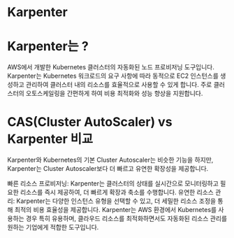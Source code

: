 # Karpenter
# Karpenter는 ?
AWS에서 개발한 Kubernetes 클러스터의 자동화된 노드 프로비저닝 도구입니다.
Karpenter는 Kubernetes 워크로드의 요구 사항에 따라 동적으로 EC2 인스턴스를 생성하고 관리하여 클러스터 내의 리소스를 효율적으로 사용할 수 있게 합니다. 
주로 클러스터의 오토스케일링을 간편하게 하여 비용 최적화와 성능 향상을 지원합니다.


 
# CAS(Cluster AutoScaler) vs Karpenter 비교 
Karpenter와 Kubernetes의 기본 Cluster Autoscaler는 비슷한 기능을 하지만, Karpenter는 Cluster Autoscaler보다 더 빠르고 유연한 확장성을 제공합니다.

빠른 리소스 프로비저닝: Karpenter는 클러스터의 상태를 실시간으로 모니터링하고 필요한 리소스를 즉시 제공하여, 더 빠르게 확장과 축소를 수행합니다.
유연한 리소스 관리: Karpenter는 다양한 인스턴스 유형을 선택할 수 있고, 더 세밀한 리소스 조정을 통해 최적의 비용 효율성을 제공합니다.
Karpenter는 AWS 환경에서 Kubernetes를 사용하는 경우 특히 유용하며, 클라우드 리소스를 최적화하면서도 자동화된 리소스 관리를 원하는 기업에게 적합한 도구입니다.
